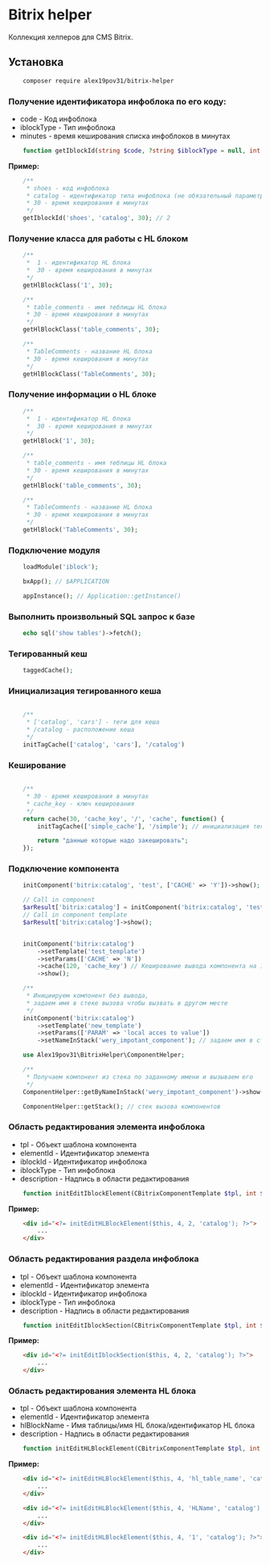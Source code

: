 # Bitrix helper

Коллекция хелперов для CMS Bitrix.

## Установка

```bash
    composer require alex19pov31/bitrix-helper
```

### Получение идентификатора инфоблока по его коду:

* code - Код инфоблока
* iblockType - Тип инфоблока
* minutes - время кеширования списка инфоблоков в минутах

```php
    function getIblockId(string $code, ?string $iblockType = null, int $minutes = 0): ?int;
```

**Пример:**

```php
    /**
     * shoes - код инфоблока
     * catalog - идентификатор типа инфоблока (не обязательный параметр)
     * 30 - время кеширования в минутах
     */
    getIblockId('shoes', 'catalog', 30); // 2
```

### Получение класса для работы с HL блоком

```php
    /**
     *  1 - идентификатор HL блока
     *  30 - время кеширования в минутах
     */
    getHlBlockClass('1', 30);

    /**
     * table_comments - имя теблицы HL блока
     * 30 - время кеширования в минутах
     */
    getHlBlockClass('table_comments', 30);

    /**
     * TableComments - название HL блока
     * 30 - время кеширования в минутах
     */
    getHlBlockClass('TableComments', 30);
```

### Получение информации о HL блоке

```php
    /**
     *  1 - идентификатор HL блока
     *  30 - время кеширования в минутах
     */
    getHlBlock('1', 30);

    /**
     * table_comments - имя теблицы HL блока
     * 30 - время кеширования в минутах
     */
    getHlBlock('table_comments', 30);

    /**
     * TableComments - название HL блока
     * 30 - время кеширования в минутах
     */
    getHlBlock('TableComments', 30);
```

### Подключение модуля

```php
    loadModule('iblock');
```

```php
    bxApp(); // $APPLICATION
```

```php
    appInstance(); // Application::getInstance()
```

### Выполнить произвольный SQL запрос к базе

```php
    echo sql('show tables')->fetch();
```

### Тегированный кеш

```php
    taggedCache();
```

### Инициализация тегированного кеша

```php

    /**
     * ['catalog', 'cars'] - теги для кеша
     * /catalog - расположение кеша
     */
    initTagCache(['catalog', 'cars'], '/catalog')
```

### Кеширование

```php

    /**
     * 30 - время кеширования в минутах
     * cache_key - ключ кеширования
     */
    return cache(30, 'cache_key', '/', 'cache', function() {
        initTagCache(['simple_cache'], '/simple'); // инициализация тегированного кеша

        return "данные которые надо закешировать";
    });
```

### Подключение компонента

```php
    initComponent('bitrix:catalog', 'test', ['CACHE' => 'Y'])->show();

    // Call in component
    $arResult['bitrix:catalog'] = initComponent('bitrix:catalog', 'test_template', ['CACHE' => 'Y']);
    // Call in component template
    $arResult['bitrix:catalog']->show();


    initComponent('bitrix:catalog')
        ->setTemplate('test_template')
        ->setParams(['CACHE' => 'N'])
        ->cache(120, 'cache_key') // Кеширование вывода компонента на 120 минут по ключу cache_key
        ->show();

    /**
     * Инициируем компонент без вывода, 
     * задаем имя в стеке вызова чтобы вызвать в другом месте
     */
    initComponent('bitrix:catalog')
        ->setTemplate('new_template')
        ->setParams(['PARAM' => 'local acces to value'])
        ->setNameInStack('wery_impotant_component'); // задаем имя в стеке вызова компонентов

    use Alex19pov31\BitrixHelper\ComponentHelper;

    /**
     * Получаем компонент из стека по заданному имени и вызываем его
     */
    ComponentHelper::getByNameInStack('wery_impotant_component')->show();

    ComponentHelper::getStack(); // стек вызова компонентов 
```

### Область редактирования элемента инфоблока

* tpl - Объект шаблона компонента
* elementId - Идентификатор элемента
* iblockId - Идентификатор инфоблока
* iblockType - Тип инфоблока
* description - Надпись в области редактирования

```php
    function initEditIblockElement(CBitrixComponentTemplate $tpl, int $elementId, int $iblockId, string $iblockType, string $description = null): string;
```

**Пример:**

```html
    <div id="<?= initEditHLBlockElement($this, 4, 2, 'catalog'); ?>">
        ...
    </div>
```

### Область редактирования раздела инфоблока

* tpl - Объект шаблона компонента
* elementId - Идентификатор элемента
* iblockId - Идентификатор инфоблока
* iblockType - Тип инфоблока
* description - Надпись в области редактирования

```php
    function initEditIblockSection(CBitrixComponentTemplate $tpl, int $sectionId, int $iblockId, string $iblockType, string $description = null): string;
```

**Пример:**

```html
    <div id="<?= initEditIblockSection($this, 4, 2, 'catalog'); ?>">
        ...
    </div>
```

### Область редактирования элемента HL блока

* tpl - Объект шаблона компонента
* elementId - Идентификатор элемента
* hlBlockName - Имя таблицы/имя HL блока/идентификатор HL блока
* description - Надпись в области редактирования

```php
    function initEditHLBlockElement(CBitrixComponentTemplate $tpl, int $elementId, string $hlBlockName, string $description = null): string;
```

**Пример:**

```html
    <div id="<?= initEditHLBlockElement($this, 4, 'hl_table_name', 'catalog'); ?>">
        ...
    </div>

    <div id="<?= initEditHLBlockElement($this, 4, 'HLName', 'catalog'); ?>">
        ...
    </div>

    <div id="<?= initEditHLBlockElement($this, 4, '1', 'catalog'); ?>">
        ...
    </div>
```